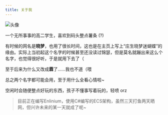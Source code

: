 ```yaml
---
title: 关于我
---
```

<div>
<img src="https://avatars.githubusercontent.com/u/189501925?v=4" alt="头像" class="text-align-left rounded-full border-solid border-white border-6 shadow-lg scale-30"></div>

一个无所事事的高二学生，喜欢到码头整点薯条 (?)

有时候的网名是**晓梦**，也用了很长时间，这也是在主页上写上“庄生晓梦迷蝴蝶”的缘由。实际上当初起这个名字的时候甚至还没读过锦瑟，但是莫名就蹦出来这么个名字，也觉得很好听，于是就用下去了（

至于后来为什么又改成**霖**了......我也不道（喂

总之两个名字都可能会用，至于用什么全看心情啦~

空闲时会随便整点好玩的东西，孩子不懂事写着玩的，轻喷 orz

> 目前正在编写Enlinium，使用C#编写的ECS架构，虽然三天打鱼两天晒网，但兴许未来的某一天就成了呢~
